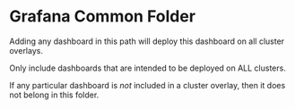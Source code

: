 # Grafana Common Folder

Adding any dashboard in this path will deploy this dashboard on all cluster overlays.

Only include dashboards that are intended to be deployed on ALL clusters.

If any particular dashboard is *not* included in a cluster overlay, then it does not belong in this folder.
